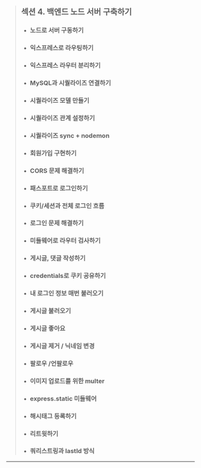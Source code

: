 > ## 섹션 4. 백엔드 노드 서버 구축하기  
>- ### 노드로 서버 구동하기  
>- ### 익스프레스로 라우팅하기  
>- ### 익스프레스 라우터 분리하기  
>- ### MySQL과 시퀄라이즈 연결하기  
>- ### 시퀄라이즈 모델 만들기  
>- ### 시퀄라이즈 관계 설정하기  
>- ### 시퀄라이즈 sync + nodemon  
>- ### 회원가입 구현하기  
>- ### CORS 문제 해결하기  
>- ### 패스포트로 로그인하기  
>- ### 쿠키/세션과 전체 로그인 흐름  
>- ### 로그인 문제 해결하기  
>- ### 미들웨어로 라우터 검사하기  
>- ### 게시글, 댓글 작성하기  
>- ### credentials로 쿠키 공유하기  
>- ### 내 로그인 정보 매번 불러오기  
>- ### 게시글 불러오기  
>- ### 게시글 좋아요  
>- ### 게시글 제거 / 닉네임 변경  
>- ### 팔로우 /언팔로우  
>- ### 이미지 업로드를 위한 multer  
>- ### express.static 미들웨어  
>- ### 해시태그 등록하기  
>- ### 리트윗하기  
>- ### 쿼리스트링과 lastId 방식  
----